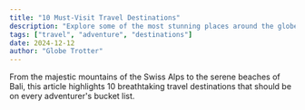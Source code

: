 ```yaml
---
title: "10 Must-Visit Travel Destinations"
description: "Explore some of the most stunning places around the globe."
tags: ["travel", "adventure", "destinations"]
date: 2024-12-12
author: "Globe Trotter"
---
```

From the majestic mountains of the Swiss Alps to the serene beaches of Bali, this article highlights 10 breathtaking travel destinations that should be on every adventurer's bucket list.